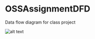 # OSSAssignmentDFD

Data flow diagram for class project

![alt text](https://cloud.githubusercontent.com/assets/22142552/18426276/fbbc69c0-7885-11e6-9ade-42463b35f0f7.JPG)
